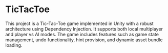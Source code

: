 # TicTacToe
This project is a Tic-Tac-Toe game implemented in Unity with a robust architecture using Dependency Injection. It supports both local multiplayer and player vs AI modes. The game includes features such as game state management, undo functionality, hint provision, and dynamic asset bundle loading.
